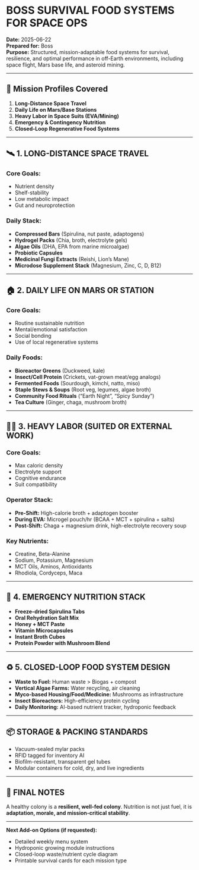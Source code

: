 
# BOSS SURVIVAL FOOD SYSTEMS FOR SPACE OPS
**Date:** 2025-06-22  
**Prepared for:** Boss  
**Purpose:** Structured, mission-adaptable food systems for survival, resilience, and optimal performance in off-Earth environments, including space flight, Mars base life, and asteroid mining.

---

## 🚀 Mission Profiles Covered

1. **Long-Distance Space Travel**  
2. **Daily Life on Mars/Base Stations**  
3. **Heavy Labor in Space Suits (EVA/Mining)**  
4. **Emergency & Contingency Nutrition**  
5. **Closed-Loop Regenerative Food Systems**

---

## 🛰️ 1. LONG-DISTANCE SPACE TRAVEL

### Core Goals:
- Nutrient density
- Shelf-stability
- Low metabolic impact
- Gut and neuroprotection

### Daily Stack:
- **Compressed Bars** (Spirulina, nut paste, adaptogens)
- **Hydrogel Packs** (Chia, broth, electrolyte gels)
- **Algae Oils** (DHA, EPA from marine microalgae)
- **Probiotic Capsules**
- **Medicinal Fungi Extracts** (Reishi, Lion’s Mane)
- **Microdose Supplement Stack** (Magnesium, Zinc, C, D, B12)

---

## 🏠 2. DAILY LIFE ON MARS OR STATION

### Core Goals:
- Routine sustainable nutrition
- Mental/emotional satisfaction
- Social bonding
- Use of local regenerative systems

### Daily Foods:
- **Bioreactor Greens** (Duckweed, kale)
- **Insect/Cell Protein** (Crickets, vat-grown meat/egg analogs)
- **Fermented Foods** (Sourdough, kimchi, natto, miso)
- **Staple Stews & Soups** (Root veg, legumes, algae broth)
- **Community Food Rituals** (“Earth Night”, “Spicy Sunday”)
- **Tea Culture** (Ginger, chaga, mushroom broth)

---

## 👷‍♂️ 3. HEAVY LABOR (SUITED OR EXTERNAL WORK)

### Core Goals:
- Max caloric density
- Electrolyte support
- Cognitive endurance
- Suit compatibility

### Operator Stack:
- **Pre-Shift:** High-calorie broth + adaptogen booster
- **During EVA:** Microgel pouch/hr (BCAA + MCT + spirulina + salts)
- **Post-Shift:** Chaga + magnesium drink, high-electrolyte recovery soup

### Key Nutrients:
- Creatine, Beta-Alanine
- Sodium, Potassium, Magnesium
- MCT Oils, Aminos, Antioxidants
- Rhodiola, Cordyceps, Maca

---

## 🚨 4. EMERGENCY NUTRITION STACK

- **Freeze-dried Spirulina Tabs**
- **Oral Rehydration Salt Mix**
- **Honey + MCT Paste**
- **Vitamin Microcapsules**
- **Instant Broth Cubes**
- **Protein Powder with Mushroom Blend**

---

## ♻️ 5. CLOSED-LOOP FOOD SYSTEM DESIGN

- **Waste to Fuel:** Human waste > Biogas + compost
- **Vertical Algae Farms:** Water recycling, air cleaning
- **Myco-based Housing/Food/Medicine:** Mushrooms as infrastructure
- **Insect Bioreactors:** High-efficiency protein cycling
- **Daily Monitoring:** AI-based nutrient tracker, hydroponic feedback

---

## 📦 STORAGE & PACKING STANDARDS

- Vacuum-sealed mylar packs
- RFID tagged for inventory AI
- Biofilm-resistant, transparent gel tubes
- Modular containers for cold, dry, and live ingredients

---

## 🧬 FINAL NOTES

A healthy colony is a **resilient, well-fed colony**. Nutrition is not just fuel, it is **adaptation, morale, and mission-critical stability**.

---  
**Next Add-on Options (if requested):**
- Detailed weekly menu system
- Hydroponic growing module instructions
- Closed-loop waste/nutrient cycle diagram
- Printable survival cards for each mission type
